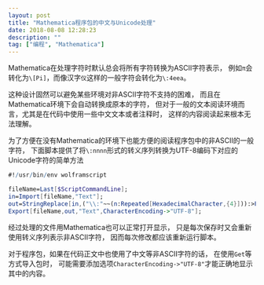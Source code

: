 ```yaml
---
layout: post
title: "Mathematica程序包的中文与Unicode处理"
date: 2018-08-08 12:28:23
description: ""
tag: ["编程", "Mathematica"]
---
```


Mathematica在处理字符时默认总会将所有字符转换为ASCII字符表示，
例如`π`会转化为`\[Pi]`，而像汉字`仪`这样的一般字符会转化为`\:4eea`。

这种设计固然可以避免某些环境对非ASCII字符不支持的困难，
而且在Mathematica环境下会自动转换成原本的字符，
但对于一般的文本阅读环境而言，尤其是在代码中使用一些中文文本或者注释时，
这样的内容阅读起来根本无法理解。

为了方便在没有Mathematica的环境下也能方便的阅读程序包中的非ASCII的一般字符，
下面脚本提供了将`\:nnnn`形式的转义序列转换为UTF-8编码下对应的Unicode字符的简单方法

```mathematica
#!/usr/bin/env wolframscript

fileName=Last[$ScriptCommandLine];
in=Import[fileName,"Text"];
out=StringReplace[in,("\\:"~~(n:Repeated[HexadecimalCharacter,{4}])):>FromCharacterCode[FromDigits[n,16],"UTF-8"]];
Export[fileName,out,"Text",CharacterEncoding->"UTF-8"];
```

经过处理的文件用Mathematica也可以正常打开显示，
只是每次保存时又会重新使用转义序列表示非ASCII字符，
因而每次修改都应该重新运行脚本。

对于程序包，如果在代码正文中也使用了中文等非ASCII字符的话，
在使用`Get`等方式导入包时，
可能需要添加选项`CharacterEncoding->"UTF-8"`才能正确地显示其中的内容。

